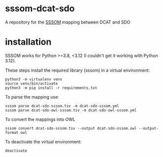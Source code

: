# sssom-dcat-sdo
A repository for the [SSSOM](https://mapping-commons.github.io/sssom/spec/) mapping between DCAT and SDO


# installation

SSSOM works for Python >=3.8, <3.12 (I couldn't get it working with Python 3.12).

These steps install the required library (sssom) in a virtual environment:
```
python3 -m virtualenv venv
source venv/bin/activate
python3 -m pip install -r requirements.txt 
```

To parse the mapping use:
```
sssom parse dcat-sdo-sssom.tsv -m dcat-sdo-sssom.yml 
sssom parse dcat-sdo-owl-sssom.tsv -m dcat-sdo-owl-sssom.yml 
```

To convert the mappings into OWL
```
sssom convert dcat-sdo-sssom.tsv --output dcat-sdo-sssom.owl --output-format owl
```


To deactivate the virtual environment:
```
deactivate
```
